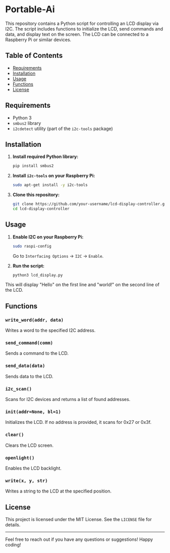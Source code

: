 # Portable-Ai

This repository contains a Python script for controlling an LCD display via I2C. The script includes functions to initialize the LCD, send commands and data, and display text on the screen. The LCD can be connected to a Raspberry Pi or similar devices.

## Table of Contents
- [Requirements](#requirements)
- [Installation](#installation)
- [Usage](#usage)
- [Functions](#functions)
- [License](#license)

## Requirements

- Python 3
- `smbus2` library
- `i2cdetect` utility (part of the `i2c-tools` package)

## Installation

1. **Install required Python library:**
   ```sh
   pip install smbus2
   ```

2. **Install `i2c-tools` on your Raspberry Pi:**
   ```sh
   sudo apt-get install -y i2c-tools
   ```

3. **Clone this repository:**
   ```sh
   git clone https://github.com/your-username/lcd-display-controller.git
   cd lcd-display-controller
   ```

## Usage

1. **Enable I2C on your Raspberry Pi:**
   ```sh
   sudo raspi-config
   ```
   Go to `Interfacing Options` -> `I2C` -> `Enable`.

2. **Run the script:**
   ```sh
   python3 lcd_display.py
   ```

This will display "Hello" on the first line and "world!" on the second line of the LCD.

## Functions

### `write_word(addr, data)`
Writes a word to the specified I2C address.

### `send_command(comm)`
Sends a command to the LCD.

### `send_data(data)`
Sends data to the LCD.

### `i2c_scan()`
Scans for I2C devices and returns a list of found addresses.

### `init(addr=None, bl=1)`
Initializes the LCD. If no address is provided, it scans for 0x27 or 0x3f.

### `clear()`
Clears the LCD screen.

### `openlight()`
Enables the LCD backlight.

### `write(x, y, str)`
Writes a string to the LCD at the specified position.

## License

This project is licensed under the MIT License. See the `LICENSE` file for details.

---

Feel free to reach out if you have any questions or suggestions! Happy coding!
